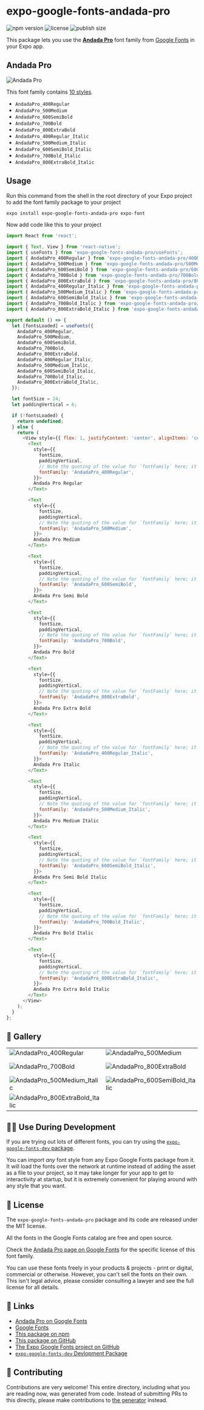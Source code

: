 # expo-google-fonts-andada-pro

![npm version](https://flat.badgen.net/npm/v/expo-google-fonts-andada-pro)
![license](https://flat.badgen.net/github/license/expo/google-fonts)
![publish size](https://flat.badgen.net/packagephobia/install/expo-google-fonts-andada-pro)

This package lets you use the [**Andada Pro**](https://fonts.google.com/specimen/Andada+Pro) font family from [Google Fonts](https://fonts.google.com/) in your Expo app.

## Andada Pro

![Andada Pro](./font-family.png)

This font family contains [10 styles](#-gallery).

- `AndadaPro_400Regular`
- `AndadaPro_500Medium`
- `AndadaPro_600SemiBold`
- `AndadaPro_700Bold`
- `AndadaPro_800ExtraBold`
- `AndadaPro_400Regular_Italic`
- `AndadaPro_500Medium_Italic`
- `AndadaPro_600SemiBold_Italic`
- `AndadaPro_700Bold_Italic`
- `AndadaPro_800ExtraBold_Italic`

## Usage

Run this command from the shell in the root directory of your Expo project to add the font family package to your project
```sh
expo install expo-google-fonts-andada-pro expo-font
```

Now add code like this to your project
```js
import React from 'react';

import { Text, View } from 'react-native';
import { useFonts } from 'expo-google-fonts-andada-pro/useFonts';
import { AndadaPro_400Regular } from 'expo-google-fonts-andada-pro/400Regular';
import { AndadaPro_500Medium } from 'expo-google-fonts-andada-pro/500Medium';
import { AndadaPro_600SemiBold } from 'expo-google-fonts-andada-pro/600SemiBold';
import { AndadaPro_700Bold } from 'expo-google-fonts-andada-pro/700Bold';
import { AndadaPro_800ExtraBold } from 'expo-google-fonts-andada-pro/800ExtraBold';
import { AndadaPro_400Regular_Italic } from 'expo-google-fonts-andada-pro/400Regular_Italic';
import { AndadaPro_500Medium_Italic } from 'expo-google-fonts-andada-pro/500Medium_Italic';
import { AndadaPro_600SemiBold_Italic } from 'expo-google-fonts-andada-pro/600SemiBold_Italic';
import { AndadaPro_700Bold_Italic } from 'expo-google-fonts-andada-pro/700Bold_Italic';
import { AndadaPro_800ExtraBold_Italic } from 'expo-google-fonts-andada-pro/800ExtraBold_Italic';

export default () => {
  let [fontsLoaded] = useFonts({
    AndadaPro_400Regular,
    AndadaPro_500Medium,
    AndadaPro_600SemiBold,
    AndadaPro_700Bold,
    AndadaPro_800ExtraBold,
    AndadaPro_400Regular_Italic,
    AndadaPro_500Medium_Italic,
    AndadaPro_600SemiBold_Italic,
    AndadaPro_700Bold_Italic,
    AndadaPro_800ExtraBold_Italic,
  });

  let fontSize = 24;
  let paddingVertical = 6;

  if (!fontsLoaded) {
    return undefined;
  } else {
    return (
      <View style={{ flex: 1, justifyContent: 'center', alignItems: 'center' }}>
        <Text
          style={{
            fontSize,
            paddingVertical,
            // Note the quoting of the value for `fontFamily` here; it expects a string!
            fontFamily: 'AndadaPro_400Regular',
          }}>
          Andada Pro Regular
        </Text>

        <Text
          style={{
            fontSize,
            paddingVertical,
            // Note the quoting of the value for `fontFamily` here; it expects a string!
            fontFamily: 'AndadaPro_500Medium',
          }}>
          Andada Pro Medium
        </Text>

        <Text
          style={{
            fontSize,
            paddingVertical,
            // Note the quoting of the value for `fontFamily` here; it expects a string!
            fontFamily: 'AndadaPro_600SemiBold',
          }}>
          Andada Pro Semi Bold
        </Text>

        <Text
          style={{
            fontSize,
            paddingVertical,
            // Note the quoting of the value for `fontFamily` here; it expects a string!
            fontFamily: 'AndadaPro_700Bold',
          }}>
          Andada Pro Bold
        </Text>

        <Text
          style={{
            fontSize,
            paddingVertical,
            // Note the quoting of the value for `fontFamily` here; it expects a string!
            fontFamily: 'AndadaPro_800ExtraBold',
          }}>
          Andada Pro Extra Bold
        </Text>

        <Text
          style={{
            fontSize,
            paddingVertical,
            // Note the quoting of the value for `fontFamily` here; it expects a string!
            fontFamily: 'AndadaPro_400Regular_Italic',
          }}>
          Andada Pro Italic
        </Text>

        <Text
          style={{
            fontSize,
            paddingVertical,
            // Note the quoting of the value for `fontFamily` here; it expects a string!
            fontFamily: 'AndadaPro_500Medium_Italic',
          }}>
          Andada Pro Medium Italic
        </Text>

        <Text
          style={{
            fontSize,
            paddingVertical,
            // Note the quoting of the value for `fontFamily` here; it expects a string!
            fontFamily: 'AndadaPro_600SemiBold_Italic',
          }}>
          Andada Pro Semi Bold Italic
        </Text>

        <Text
          style={{
            fontSize,
            paddingVertical,
            // Note the quoting of the value for `fontFamily` here; it expects a string!
            fontFamily: 'AndadaPro_700Bold_Italic',
          }}>
          Andada Pro Bold Italic
        </Text>

        <Text
          style={{
            fontSize,
            paddingVertical,
            // Note the quoting of the value for `fontFamily` here; it expects a string!
            fontFamily: 'AndadaPro_800ExtraBold_Italic',
          }}>
          Andada Pro Extra Bold Italic
        </Text>
      </View>
    );
  }
};

```

## 🔡 Gallery


||||
|-|-|-|
|![AndadaPro_400Regular](.//400Regular/AndadaPro_400Regular.ttf.png)|![AndadaPro_500Medium](.//500Medium/AndadaPro_500Medium.ttf.png)|![AndadaPro_600SemiBold](.//600SemiBold/AndadaPro_600SemiBold.ttf.png)||
|![AndadaPro_700Bold](.//700Bold/AndadaPro_700Bold.ttf.png)|![AndadaPro_800ExtraBold](.//800ExtraBold/AndadaPro_800ExtraBold.ttf.png)|![AndadaPro_400Regular_Italic](.//400Regular_Italic/AndadaPro_400Regular_Italic.ttf.png)||
|![AndadaPro_500Medium_Italic](.//500Medium_Italic/AndadaPro_500Medium_Italic.ttf.png)|![AndadaPro_600SemiBold_Italic](.//600SemiBold_Italic/AndadaPro_600SemiBold_Italic.ttf.png)|![AndadaPro_700Bold_Italic](.//700Bold_Italic/AndadaPro_700Bold_Italic.ttf.png)||
|![AndadaPro_800ExtraBold_Italic](.//800ExtraBold_Italic/AndadaPro_800ExtraBold_Italic.ttf.png)||||


## 👩‍💻 Use During Development

If you are trying out lots of different fonts, you can try using the [`expo-google-fonts-dev` package](https://github.com/freeboub/google-fonts/tree/master/font-packages/dev#readme).

You can import *any* font style from any Expo Google Fonts package from it. It will load the fonts
over the network at runtime instead of adding the asset as a file to your project, so it may take longer
for your app to get to interactivity at startup, but it is extremely convenient
for playing around with any style that you want.

## 📖 License

The `expo-google-fonts-andada-pro` package and its code are released under the MIT license.

All the fonts in the Google Fonts catalog are free and open source.

Check the [Andada Pro page on Google Fonts](https://fonts.google.com/specimen/Andada+Pro) for the specific license of this font family.

You can use these fonts freely in your products & projects - print or digital, commercial or otherwise. However, you can't sell the fonts on their own. This isn't legal advice, please consider consulting a lawyer and see the full license for all details.

## 🔗 Links

- [Andada Pro on Google Fonts](https://fonts.google.com/specimen/Andada+Pro)
- [Google Fonts](https://fonts.google.com/)
- [This package on npm](https://www.npmjs.com/package/expo-google-fonts-andada-pro)
- [This package on GitHub](https://github.com/freeboub/google-fonts/tree/master/font-packages/andada-pro)
- [The Expo Google Fonts project on GitHub](https://github.com/freeboub/google-fonts)
- [`expo-google-fonts-dev` Devlopment Package](https://github.com/freeboub/google-fonts/tree/master/font-packages/dev)

## 🤝 Contributing

Contributions are very welcome! This entire directory, including what you are reading now, was generated from code. Instead of submitting PRs to this directly, please make contributions to [the generator](https://github.com/freeboub/google-fonts/tree/master/packages/generator) instead.
